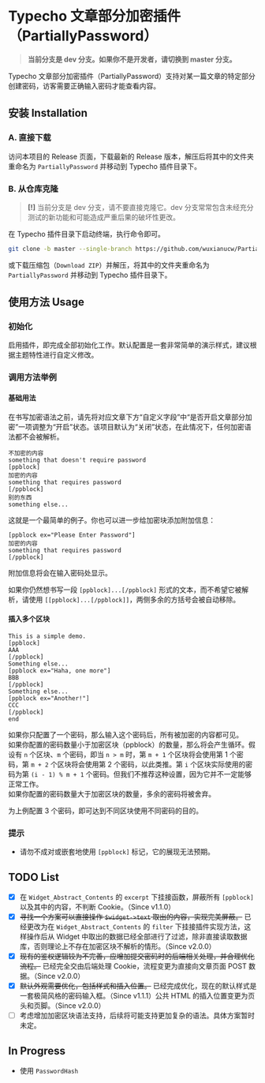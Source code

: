 # Typecho 文章部分加密插件（PartiallyPassword）

> **当前分支是 dev 分支。如果你不是开发者，请切换到 master 分支。**

Typecho 文章部分加密插件（PartiallyPassword）支持对某一篇文章的特定部分创建密码，访客需要正确输入密码才能查看内容。

## 安装 Installation

### A. 直接下载

访问本项目的 Release 页面，下载最新的 Release 版本，解压后将其中的文件夹重命名为 `PartiallyPassword` 并移动到 Typecho 插件目录下。

### B. 从仓库克隆

> **[\!]** 当前分支是 dev 分支，请不要直接克隆它。dev 分支常常包含未经充分测试的新功能和可能造成严重后果的破坏性更改。  

在 Typecho 插件目录下启动终端，执行命令即可。

```bash
git clone -b master --single-branch https://github.com/wuxianucw/PartiallyPassword.git
```

或下载压缩包（`Download ZIP`）并解压，将其中的文件夹重命名为 `PartiallyPassword` 并移动到 Typecho 插件目录下。

## 使用方法 Usage

### 初始化

启用插件，即完成全部初始化工作。默认配置是一套非常简单的演示样式，建议根据主题特性进行自定义修改。

### 调用方法举例

#### 基础用法

在书写加密语法之前，请先将对应文章下方“自定义字段”中“是否开启文章部分加密”一项调整为“开启”状态。该项目默认为“关闭”状态，在此情况下，任何加密语法都不会被解析。

```text
不加密的内容
something that doesn't require password
[ppblock]
加密的内容
something that requires password
[/ppblock]
别的东西
something else...
```

这就是一个最简单的例子。你也可以进一步给加密块添加附加信息：

```text
[ppblock ex="Please Enter Password"]
加密的内容
something that requires password
[/ppblock]
```

附加信息将会在输入密码处显示。

如果你仍然想书写一段 `[ppblock]...[/ppblock]` 形式的文本，而不希望它被解析，请使用 `[[ppblock]...[/ppblock]]`，两侧多余的方括号会被自动移除。

#### 插入多个区块

```text
This is a simple demo.
[ppblock]
AAA
[/ppblock]
Something else...
[ppblock ex="Haha, one more"]
BBB
[/ppblock]
Something else...
[ppblock ex="Another!"]
CCC
[/ppblock]
end
```

如果你只配置了一个密码，那么输入这个密码后，所有被加密的内容都可见。  
如果你配置的密码数量小于加密区块（ppblock）的数量，那么将会产生循环。假设有 `n` 个区块、`m` 个密码，即当 `n > m` 时，第 `m + 1` 个区块将会使用第 1 个密码，第 `m + 2` 个区块将会使用第 2 个密码，以此类推。第 `i` 个区块实际使用的密码为第 `(i - 1) % m + 1` 个密码。但我们不推荐这种设置，因为它并不一定能够正常工作。  
如果你配置的密码数量大于加密区块的数量，多余的密码将被舍弃。

为上例配置 3 个密码，即可达到不同区块使用不同密码的目的。

### 提示

- 请勿不成对或嵌套地使用 `[ppblock]` 标记，它的展现无法预期。  

## TODO List

- [x] 在 `Widget_Abstract_Contents` 的 `excerpt` 下挂接函数，屏蔽所有 `[ppblock]` 以及其中的内容，不判断 Cookie。（Since v1.1.0）
- [x] ~~寻找一个方案可以直接操作 `$widget->text` 取出的内容，实现完美屏蔽。~~ 已经更改为在 `Widget_Abstract_Contents` 的 `filter` 下挂接插件实现方法，这样操作后从 Widget 中取出的数据已经全部进行了过滤，除非直接读取数据库，否则理论上不存在加密区块不解析的情形。（Since v2.0.0）
- [x] ~~现有的鉴权逻辑较为不完善，应增加提交密码时的后端相关处理，并合理优化流程。~~ 已经完全交由后端处理 Cookie，流程变更为直接向文章页面 POST 数据。（Since v2.0.0）
- [x] ~~默认外观需要优化，包括样式和插入位置。~~ 已经完成优化，现在的默认样式是一套极简风格的密码输入框。（Since v1.1.1）公共 HTML 的插入位置变更为页头和页脚。（Since v2.0.0）
- [ ] 考虑增加加密区块语法支持，后续将可能支持更加复杂的语法。具体方案暂时未定。

## In Progress

- 使用 `PasswordHash`
